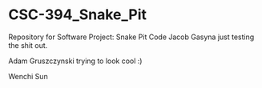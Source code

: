 # CSC-394_Snake_Pit
Repository for Software Project: Snake Pit Code
Jacob Gasyna just testing the shit out.

Adam Gruszczynski trying to look cool :)

Wenchi Sun